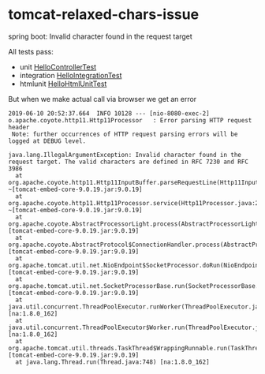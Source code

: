 # tomcat-relaxed-chars-issue
spring boot: Invalid character found in the request target

All tests pass:
- unit [HelloControllerTest](https://github.com/dirkdeyne/tomcat-relaxed-chars-issue/blob/master/src/test/java/com/example/HelloControllerTest.java)
- integration [HelloIntegrationTest](https://github.com/dirkdeyne/tomcat-relaxed-chars-issue/blob/master/src/test/java/com/example/HelloIntegrationTest.java)
- htmlunit [HelloHtmlUnitTest](https://github.com/dirkdeyne/tomcat-relaxed-chars-issue/blob/master/src/test/java/com/example/HelloHtmlUnitTest.java)

But when we make actual call via browser we get an error

```
2019-06-10 20:52:37.664  INFO 10128 --- [nio-8080-exec-2] o.apache.coyote.http11.Http11Processor   : Error parsing HTTP request header
 Note: further occurrences of HTTP request parsing errors will be logged at DEBUG level.

java.lang.IllegalArgumentException: Invalid character found in the request target. The valid characters are defined in RFC 7230 and RFC 3986
  at org.apache.coyote.http11.Http11InputBuffer.parseRequestLine(Http11InputBuffer.java:467) ~[tomcat-embed-core-9.0.19.jar:9.0.19]
  at org.apache.coyote.http11.Http11Processor.service(Http11Processor.java:294) ~[tomcat-embed-core-9.0.19.jar:9.0.19]
  at org.apache.coyote.AbstractProcessorLight.process(AbstractProcessorLight.java:66) [tomcat-embed-core-9.0.19.jar:9.0.19]
  at org.apache.coyote.AbstractProtocol$ConnectionHandler.process(AbstractProtocol.java:836) [tomcat-embed-core-9.0.19.jar:9.0.19]
  at org.apache.tomcat.util.net.NioEndpoint$SocketProcessor.doRun(NioEndpoint.java:1747) [tomcat-embed-core-9.0.19.jar:9.0.19]
  at org.apache.tomcat.util.net.SocketProcessorBase.run(SocketProcessorBase.java:49) [tomcat-embed-core-9.0.19.jar:9.0.19]
  at java.util.concurrent.ThreadPoolExecutor.runWorker(ThreadPoolExecutor.java:1149) [na:1.8.0_162]
  at java.util.concurrent.ThreadPoolExecutor$Worker.run(ThreadPoolExecutor.java:624) [na:1.8.0_162]
  at org.apache.tomcat.util.threads.TaskThread$WrappingRunnable.run(TaskThread.java:61) [tomcat-embed-core-9.0.19.jar:9.0.19]
  at java.lang.Thread.run(Thread.java:748) [na:1.8.0_162]
```
